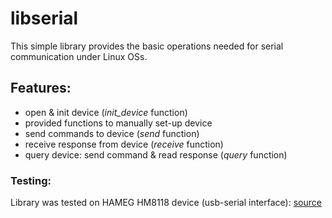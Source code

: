# libserial
This simple library provides the basic operations needed for serial communication under Linux OSs.

## Features:
- open & init device (*init_device* function)
- provided functions to manually set-up device
- send commands to device (*send* function)
- receive response from device (*receive* function)
- query device: send command & read response (*query* function)

### Testing:
Library was tested on HAMEG HM8118 device (usb-serial interface): [source](./test/test.c)

